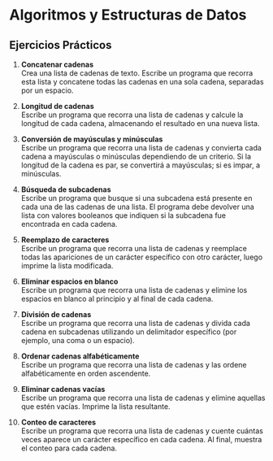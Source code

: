 # Algoritmos y Estructuras de Datos

## Ejercicios Prácticos

1. **Concatenar cadenas**  
    Crea una lista de cadenas de texto. Escribe un programa que recorra esta lista y concatene todas las cadenas en una sola cadena, separadas por un espacio.

2. **Longitud de cadenas**  
    Escribe un programa que recorra una lista de cadenas y calcule la longitud de cada cadena, almacenando el resultado en una nueva lista.

3. **Conversión de mayúsculas y minúsculas**  
    Escribe un programa que recorra una lista de cadenas y convierta cada cadena a mayúsculas o minúsculas dependiendo de un criterio. Si la longitud de la cadena es par, se convertirá a mayúsculas; si es impar, a minúsculas.

4. **Búsqueda de subcadenas**  
    Escribe un programa que busque si una subcadena está presente en cada una de las cadenas de una lista. El programa debe devolver una lista con valores booleanos que indiquen si la subcadena fue encontrada en cada cadena.

5. **Reemplazo de caracteres**  
    Escribe un programa que recorra una lista de cadenas y reemplace todas las apariciones de un carácter específico con otro carácter, luego imprime la lista modificada.

6. **Eliminar espacios en blanco**  
    Escribe un programa que recorra una lista de cadenas y elimine los espacios en blanco al principio y al final de cada cadena.

7. **División de cadenas**  
    Escribe un programa que recorra una lista de cadenas y divida cada cadena en subcadenas utilizando un delimitador específico (por ejemplo, una coma o un espacio).

8. **Ordenar cadenas alfabéticamente**  
    Escribe un programa que recorra una lista de cadenas y las ordene alfabéticamente en orden ascendente.

9. **Eliminar cadenas vacías**  
    Escribe un programa que recorra una lista de cadenas y elimine aquellas que estén vacías. Imprime la lista resultante.

10. **Conteo de caracteres**  
     Escribe un programa que recorra una lista de cadenas y cuente cuántas veces aparece un carácter específico en cada cadena. Al final, muestra el conteo para cada cadena.